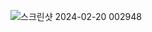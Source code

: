 
![스크린샷 2024-02-20 002948](https://github.com/christopermini/christopermini/assets/127646215/55619137-3320-4226-a32f-c5991fbf052f)
